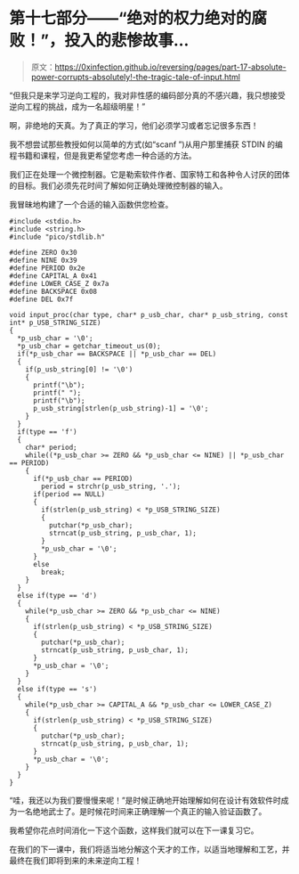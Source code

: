 # 第十七部分——“绝对的权力绝对的腐败！”，投入的悲惨故事...

> 原文：<https://0xinfection.github.io/reversing/pages/part-17-absolute-power-corrupts-absolutely!-the-tragic-tale-of-input.html>

“但我只是来学习逆向工程的，我对非性感的编码部分真的不感兴趣，我只想接受逆向工程的挑战，成为一名超级明星！”

啊，非绝地的天真。为了真正的学习，他们必须学习或者忘记很多东西！

我不想尝试那些教授如何以简单的方式(如“scanf ”)从用户那里捕获 STDIN 的编程书籍和课程，但是我更希望您考虑一种合适的方法。

我们正在处理一个微控制器。它是勒索软件作者、国家特工和各种令人讨厌的团体的目标。我们必须先花时间了解如何正确处理微控制器的输入。

我冒昧地构建了一个合适的输入函数供您检查。

```
#include <stdio.h>
#include <string.h>
#include "pico/stdlib.h"

#define ZERO 0x30
#define NINE 0x39
#define PERIOD 0x2e
#define CAPITAL_A 0x41
#define LOWER_CASE_Z 0x7a
#define BACKSPACE 0x08
#define DEL 0x7f

void input_proc(char type, char* p_usb_char, char* p_usb_string, const int* p_USB_STRING_SIZE)
{
  *p_usb_char = '\0';
  *p_usb_char = getchar_timeout_us(0);
  if(*p_usb_char == BACKSPACE || *p_usb_char == DEL)
  {
    if(p_usb_string[0] != '\0')
    {
      printf("\b");
      printf(" ");
      printf("\b");
      p_usb_string[strlen(p_usb_string)-1] = '\0';
    }
  }
  if(type == 'f')
  { 
    char* period;
    while((*p_usb_char >= ZERO && *p_usb_char <= NINE) || *p_usb_char == PERIOD)
    {
      if(*p_usb_char == PERIOD)
        period = strchr(p_usb_string, '.');
      if(period == NULL) 
      {
        if(strlen(p_usb_string) < *p_USB_STRING_SIZE)
        {
          putchar(*p_usb_char);
          strncat(p_usb_string, p_usb_char, 1);
        }
        *p_usb_char = '\0';
      }
      else
        break;
    }
  }
  else if(type == 'd')
  { 
    while(*p_usb_char >= ZERO && *p_usb_char <= NINE)
    {
      if(strlen(p_usb_string) < *p_USB_STRING_SIZE)
      {
        putchar(*p_usb_char);
        strncat(p_usb_string, p_usb_char, 1);
      }
      *p_usb_char = '\0';
    }
  }
  else if(type == 's')
  { 
    while(*p_usb_char >= CAPITAL_A && *p_usb_char <= LOWER_CASE_Z)
    {
      if(strlen(p_usb_string) < *p_USB_STRING_SIZE)
      {
        putchar(*p_usb_char);
        strncat(p_usb_string, p_usb_char, 1);
      }
      *p_usb_char = '\0';
    }
  }
}

```

“哇，我还以为我们要慢慢来呢！”是时候正确地开始理解如何在设计有效软件时成为一名绝地武士了。是时候花时间来正确理解一个真正的输入验证函数了。

我希望你花点时间消化一下这个函数，这样我们就可以在下一课复习它。

在我们的下一课中，我们将适当地分解这个天才的工作，以适当地理解和工艺，并最终在我们即将到来的未来逆向工程！